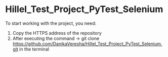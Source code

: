 # Hillel_Test_Project_PyTest_Selenium
To start working with the project, you need:
1. Copy the HTTPS address of the repository
2. After executing the command -> git clone https://github.com/DanikaVeresha/Hillel_Test_Project_PyTest_Selenium.git in the terminal
